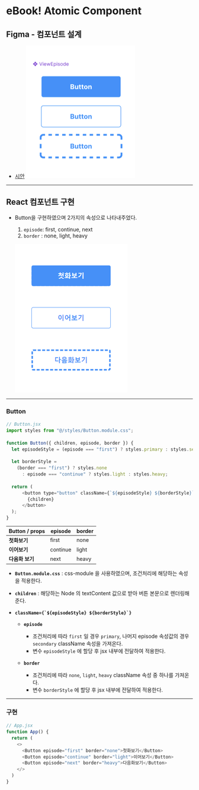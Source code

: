 # eBook! Atomic Component

## Figma - 컴포넌트 설계
- [시안](https://www.figma.com/file/fiBbFku3fuxjWmHUMx18tf/Untitled?type=design&node-id=0%3A1&mode=design&t=8pk75ZtcTRhE7ToO-1)
![figma 시안](/src/assets/figma.png)

---

## React 컴포넌트 구현
- Button을 구현하였으며 2가지의 속성으로 나타내주었다.
  1. `episode`: first, continue, next
  2. `border` : none, light, heavy
 
  ![Button Component](/src/assets/Button_component.png)

---

### Button

```js
// Button.jsx
import styles from "@/styles/Button.module.css";

function Button({ children, episode, border }) {
  let episodeStyle = (episode === "first") ? styles.primary : styles.secondary;

  let borderStyle =
    (border === "first") ? styles.none
      : episode === "continue" ? styles.light : styles.heavy;

  return (
      <button type="button" className={`${episodeStyle} ${borderStyle}`}>
        {children}
      </button>
  );
}
```

  | Button / props  | episode  | border |
  | --------------- | -------- | ------ |
  | **첫화보기**    | first    | none   |
  | **이어보기**    | continue | light  |
  | **다음화 보기** | next     | heavy  |

- **`Button.module.css`** : css-module 을 사용하였으며, 조건처리에 해당하는 속성을 적용한다.
  
- **`children`** : 해당하는 Node 의 textContent 값으로 받아 버튼 본문으로 렌더링해준다.

- **```className={`${episodeStyle} ${borderStyle}`}```**
  - **`episode`**
    - 조건처리에 따라 `first` 일 경우 `primary`, 나머지 episode 속성값의 경우 `secondary` className 속성을 가져온다.
    - 변수 `episodeStyle` 에 할당 후 jsx 내부에 전달하여 적용한다.
    
  - **`border`**
    - 조건처리에 따라 `none`, `light`, `heavy` className 속성 중 하나를 가져온다.
    - 변수 `borderStyle` 에 할당 후 jsx 내부에 전달하여 적용한다.

---

### 구현

```js
// App.jsx
function App() {
  return (
    <>
      <Button episode="first" border="none">첫화보기</Button>
      <Button episode="continue" border="light">이어보기</Button>
      <Button episode="next" border="heavy">다음화보기</Button>
    </>
  )
}
```
